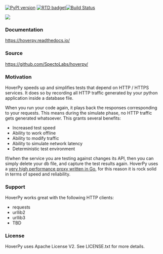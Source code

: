 [![PyPI version](https://badge.fury.io/py/hoverpy.svg)](https://testpypi.python.org/pypi/hoverpy) [![RTD badget](https://readthedocs.org/projects/hoverpy/badge/?version=latest)](http://hoverpy.readthedocs.io/en/latest/)[![Build Status](https://travis-ci.org/SpectoLabs/hoverpy.svg?branch=master)](https://travis-ci.org/SpectoLabs/hoverpy)

![](https://github.com/SpectoLabs/hoverpy/raw/master/docs/source/hoverpy_logo.png)

### Documentation

https://hoverpy.readthedocs.io/

### Source

https://github.com/SpectoLabs/hoverpy/

### Motivation

HoverPy speeds up and simplifies tests that depend on HTTP / HTTPS services. It does so by recording all HTTP traffic generated by your python application inside a database file. 

When you run your code again, it plays back the responses corresponding to your requests. This means during the simulate phase, no HTTP traffic gets generated whatsoever. This grants several benefits:

- Increased test speed
- Ability to work offline
- Ability to modify traffic
- Ability to simulate network latency
- Deterministic test environment

If/when the service you are testing against changes its API, then you can simply delete your db file, and capture the test results again. HoverPy uses a [very high performance proxy written in Go](http://hoverfly.io), for this reason it is rock solid in terms of speed and reliability.

### Support

HoverPy works great with the following HTTP clients:

- requests
- urllib2
- urllib3
- TBD

### License

HoverPy uses Apache License V2. See LICENSE.txt for more details.